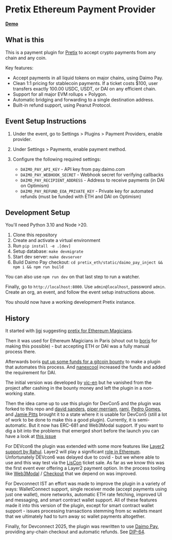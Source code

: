 # Pretix Ethereum Payment Provider

**[Demo](https://www.loom.com/share/8c71876a9d5348f6a07a8d7e687368b6?sid=5b19c2a2-7502-4cf2-9afe-a865fd04e003)**

## What is this

This is a payment plugin for [Pretix](https://github.com/pretix/pretix) to accept crypto payments from any chain and any coin.

Key features:
- Accept payments in all liquid tokens on major chains, using Daimo Pay.
- Clean 1:1 pricing for stablecoin payments. If a ticket costs $100, user transfers exactly 100.00 USDC, USDT, or DAI on any efficient chain.
- Support for all major EVM rollups + Polygon.
- Automatic bridging and forwarding to a single destination address.
- Built-in refund support, using Peanut Protocol.

## Event Setup Instructions

1. Under the event, go to Settings > Plugins > Payment Providers, enable provider.

2. Under Settings > Payments, enable payment method.

3. Configure the following required settings:
   - `DAIMO_PAY_API_KEY` - API key from pay.daimo.com
   - `DAIMO_PAY_WEBHOOK_SECRET` - Webhook secret for verifying callbacks
   - `DAIMO_PAY_RECIPIENT_ADDRESS` - Address to receive payments (in DAI on Optimism)
   - `DAIMO_PAY_REFUND_EOA_PRIVATE_KEY` - Private key for automated refunds (must be funded with ETH and DAI on Optimism)

## Development Setup

You'll need Python 3.10 and Node >20.

1. Clone this repository
2. Create and activate a virtual environment
3. Run `pip install -e .[dev]` 
4. Setup database: `make devmigrate`
5. Start dev server: `make devserver`
6. Build Daimo Pay checkout: `cd pretix_eth/static/daimo_pay_inject && npm i && npm run build`

You can also use `npm run dev` on that last step to run a watcher.

Finally, go to `http://localhost:8000`. Use `admin@localhost`, password `admin`. Create an org, an event, and follow the event setup instructions above.

You should now have a working development Pretix instance.


## History

It started with [ligi](https://github.com/ligi) suggesting [pretix for Ethereum
Magicians](https://ethereum-magicians.org/t/charging-for-tickets-participant-numbers-event-ticketing-for-council-of-paris-2019/2321/2).

Then it was used for Ethereum Magicians in Paris (shout out to
[boris](https://github.com/bmann) for making this possible) - but accepting ETH
or DAI was a fully manual process there.

Afterwards boris [put up some funds for a gitcoin
bounty](https://github.com/spadebuilders/community/issues/30) to make a plugin
that automates this process. And [nanexcool](https://github.com/nanexcool)
increased the funds and added the requirement for DAI.

The initial version was developed by [vic-en](https://github.com/vic-en) but he
vanished from the project after cashing in the bounty money and left the plugin
in a non-working state.

Then the idea came up to use this plugin for DevCon5 and the plugin was forked
to this repo and [david sanders](https://github.com/davesque), [piper
merriam](https://github.com/pipermerriam), [rami](https://github.com/raphaelm),
[Pedro Gomes](https://github.com/pedrouid), and [Jamie
Pitts](https://github.com/jpitts) brought it to a state where it is usable for
DevCon5 (still a lot of work to be done to make this a good plugin). Currently,
it is semi-automatic. But it now has ERC-681 and Web3Modal
support. If you want to dig a bit into the problems that emerged short before
the launch you can have a look at [this
issue](https://github.com/esPass/pretix-eth-payment-plugin/pull/49)

For DEVcon6 the plugin was extended with some more features like [Layer2 support by Rahul](https://github.com/rahul-kothari). Layer2 will play a significant [role in Ethereum](https://ethereum-magicians.org/t/a-rollup-centric-ethereum-roadmap/4698). Unfortunately DEVcon6 was delayed due to covid - but we where able to use and this way test via the [LisCon](https://liscon.org) ticket sale. As far as we know this was the first event ever offering a Layer2 payment option.
In the process tooling like [Web3Modal](https://github.com/Web3Modal/web3modal/) / [Checkout](https://github.com/Web3Modal/web3modal-checkout) that we depend on was improved.

For Devconnect IST an effort was made to improve the plugin in a variety of ways: WalletConnect support, single receiver mode (accept payments using just one wallet), more networks, automatic ETH rate fetching, improved UI and messaging, and smart contract wallet support. All of these features made it into this version of the plugin, except for smart contract wallet support - issues processing transactions stemming from sc wallets meant that we ultimately had to turn away sc wallet payments altogether.

Finally, for Devconnect 2025, the plugin was rewritten to use [Daimo Pay](https://pay.daimo.com), providing any-chain checkout and automatic refunds. See [DIP-64](https://forum.devcon.org/t/dip-64-universal-checkout-for-devcon-nect/5346).